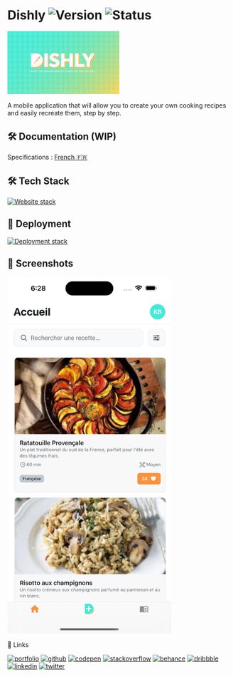 # Dishly ![Version](https://img.shields.io/badge/Version-0.1.0-dddddd?style=flat-square) ![Status](https://img.shields.io/badge/Status-On%20going-fd9644?style=flat-square)

<!-- 
![Status](https://img.shields.io/badge/Status-Finished-20bf6b?style=flat-square) -->

<img src="./nextjs/public/banner.webp" width=50%>

A mobile application that will allow you to create your own cooking recipes and easily recreate them, step by step.


## 🛠 Documentation (WIP)
Specifications : [French 🇫🇷](./documentation/specs-fr.md) 


## 🛠 Tech Stack

[![Website stack](https://skillicons.dev/icons?i=react,tailwindcss,graphql,apollo,postgres,prisma,docker,nginx,jest,cypress&perline=6)](https://kevinbourgitteau.fr)


## 📲 Deployment
[![Deployment stack](https://skillicons.dev/icons?i=vercel,supabase&perline=3)](https://kevinbourgitteau.fr/)

## 📸 Screenshots
<img src="./documentation/images/screenshot.png" height=800px>



🔗 Links

[![portfolio](https://img.shields.io/badge/my_portfolio-000?style=for-the-badge&logo=ko-fi&logoColor=white)](https://kevinbourgitteau.fr/)
[![github](https://img.shields.io/badge/GitHub-100000?style=for-the-badge&logo=github&logoColor=white)](https://github.com/ka-be)
[![codepen](https://img.shields.io/badge/Codepen-000000?style=for-the-badge&logo=codepen&logoColor=white)](https://codepen.io/ka-be)
[![stackoverflow](https://img.shields.io/badge/Stack_Overflow-FE7A16?style=for-the-badge&logo=stack-overflow&logoColor=white)](https://stackoverflow.com/users/13797852/kevin-bjto)
[![behance](https://img.shields.io/badge/-Behance-blue?style=for-the-badge&logo=behance&logoColor=white)](https://www.behance.net/kaabe)
[![dribbble](https://img.shields.io/badge/Dribbble-EA4C89?style=for-the-badge&logo=dribbble&logoColor=white)](https://dribbble.com/Kaabee)
[![linkedin](https://img.shields.io/badge/linkedin-0A66C2?style=for-the-badge&logo=linkedin&logoColor=white)](https://fr.linkedin.com/in/kevin-bourgitteau)
[![twitter](https://img.shields.io/badge/twitter-1DA1F2?style=for-the-badge&logo=twitter&logoColor=white)](https://twitter.com/BjtoKevin)






